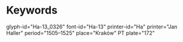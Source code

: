 # Keywords
glyph-id="Ha-13_0326"
font-id="Ha-13"
printer-id="Ha"
printer="Jan Haller"
period="1505–1525"
place="Kraków"
PT plate="172"
